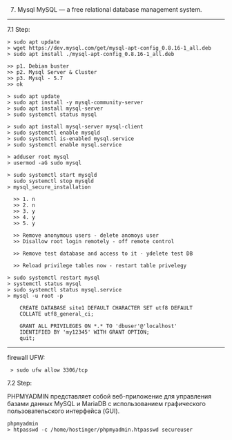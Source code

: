 
## ################################################################
7. Mysql
MySQL — a free relational database management system.
-----------------------------------------------------

  7.1 Step:
  
    > sudo apt update
    > wget https://dev.mysql.com/get/mysql-apt-config_0.8.16-1_all.deb
    > sudo apt install ./mysql-apt-config_0.8.16-1_all.deb
    
    >> p1. Debian buster
    >> p2. Mysql Server & Cluster
    >> p3. Mysql - 5.7
    >> ok
    
    > sudo apt update
    > sudo apt install -y mysql-community-server
    > sudo apt install mysql-server
    > sudo systemctl status mysql
    
    > sudo apt install mysql-server mysql-client
    > sudo systemctl enable mysqld
    > sudo systemctl is-enabled mysql.service
    > sudo systemctl enable mysql.service
    
    > adduser root mysql
    > usermod -aG sudo mysql    
    
    > sudo systemctl start mysqld
      sudo systemctl stop mysqld
    > mysql_secure_installation
    
      >> 1. n
      >> 2. n
      >> 3. y
      >> 4. y
      >> 5. y
      
      >> Remove anonymous users - delete anomoys user
      >> Disallow root login remotely - off remote control
      
      >> Remove test database and access to it - уdelete test DB
      
      >> Reload privilege tables now - restart table privelegy

	> sudo systemctl restart mysql
	> systemctl status mysql
	> sudo systemctl status mysql.service
	> mysql -u root -p

		CREATE DATABASE site1 DEFAULT CHARACTER SET utf8 DEFAULT 
		COLLATE utf8_general_ci;
		
		GRANT ALL PRIVILEGES ON *.* TO 'dbuser'@'localhost' 
		IDENTIFIED BY 'my12345' WITH GRANT OPTION;
		quit;
----------------------------------------------------------
   firewall UFW:
   
     > sudo ufw allow 3306/tcp


7.2 Step:

PHPMYADMIN представляет собой веб-приложение для управления базами 
данных MySQL и MariaDB с использованием графического пользовательского 
интерфейса (GUI).

	phpmyadmin
	> htpasswd -c /home/hostinger/phpmyadmin.htpasswd secureuser
	
	



